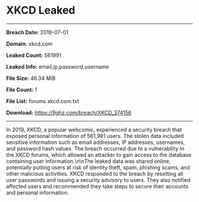 # XKCD Leaked

------------
**Breach Date:** 2019-07-01

**Domain:** xkcd.com

**Leaked Count:** 561991

**Leaked Info:** email,ip,password,username

**File Size:** 46.34 MiB

**File Count:** 1

**File List:** forums.xkcd.com.txt

**Download:** https://9ghz.com/breach/XKCD_374156

------------
In 2019, XKCD, a popular webcomic, experienced a security breach that exposed personal information of 561,991 users. The stolen data included sensitive information such as email addresses, IP addresses, usernames, and password hash values. The breach occurred due to a vulnerability in the XKCD forums, which allowed an attacker to gain access to the database containing user information.\n\nThe leaked data was shared online, potentially putting users at risk of identity theft, spam, phishing scams, and other malicious activities. XKCD responded to the breach by resetting all user passwords and issuing a security advisory to users. They also notified affected users and recommended they take steps to secure their accounts and personal information.
